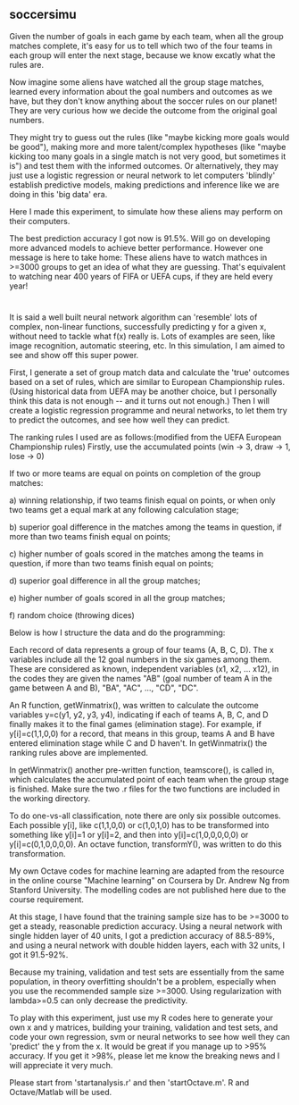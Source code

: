 ## soccersimu

Given the number of goals in each game by each team, when all the group matches complete, it's easy for us to tell which two of the four teams in each group will enter the next stage, because we know excatly what the rules are.

Now imagine some aliens have watched all the group stage matches, learned every information about the goal numbers and outcomes as we have, but they don't know anything about the soccer rules on our planet! They are very curious how we decide the outcome from the original goal numbers.

They might try to guess out the rules (like "maybe kicking more goals would be good"), making more and more talent/complex hypotheses (like "maybe kicking too many goals in a single match is not very good, but sometimes it is") and test them with the informed outcomes. Or alternatively, they may just use a logistic regression or neural network to let computers 'blindly' establish predictive models, making predictions and inference like we are doing in this 'big data' era.

Here I made this experiment, to simulate how these aliens may perform on their computers.

The best prediction accuracy I got now is 91.5%. Will go on developing more advanced models to achieve better performance. However one message is here to take home: These aliens have to watch mathces in >=3000 groups to get an idea of what they are guessing. That's equivalent to watching near 400 years of FIFA or UEFA cups, if they are held every year!
#
It is said a well built neural network algorithm can 'resemble' lots of complex, non-linear functions, successfully predicting y for a given x, without need to tackle what f(x) really is. Lots of examples are seen, like image recognition, automatic steering, etc. In this simulation, I am aimed to see and show off this super power. 

First, I generate a set of group match data and calculate the 'true' outcomes based on a set of rules, which are similar to European Championship rules. (Using historical data from UEFA may be another choice, but I personally think this data is not enough -- and it turns out not enough.) Then I will create a logistic regression programme and neural networks, to let them try to predict the outcomes, and see how well they can predict.

The ranking rules I used are as follows:(modified from the UEFA European Championship rules)
 Firstly, use the accumulated points (win -> 3, draw -> 1, lose -> 0)
 
 If two or more teams are equal on points on completion of the group matches:
 
 a) winning relationship, if two teams finish equal on points, or when only two teams get a equal mark at any following calculation stage;
 
 b) superior goal difference in the matches among the teams in question, if more than two teams finish equal on points;
 
 c) higher number of goals scored in the matches among the teams in question, if more than two teams finish equal on points;
 
 d) superior goal difference in all the group matches;
 
 e) higher number of goals scored in all the group matches;
 
 f) random choice (throwing dices)

Below is how I structure the data and do the programming:

Each record of data represents a group of four teams (A, B, C, D). The x variables include all the 12 goal numbers in the six games among them. These are considered as known, independent variables (x1, x2, ... x12), in the codes they are given the names "AB" (goal number of team A in the game between A and B), "BA", "AC", ..., "CD", "DC".

An R function, getWinmatrix(), was written to calculate the outcome variables y=c(y1, y2, y3, y4), indicating if
each of teams A, B, C, and D finally makes it to the final games (elimination stage). For example, if y[i]=c(1,1,0,0) for a record, that means in this group, teams A and B have entered elimination stage while C and D haven't. In getWinmatrix() the ranking rules above are implemented.

In getWinmatrix() another pre-written function, teamscore(), is called in, which calculates the accumulated point of each team when the group stage is finished. Make sure the two .r files for the two functions are included in the working directory.

To do one-vs-all classification, note there are only six possible outcomes. Each possible y[i], like c(1,1,0,0) or c(1,0,1,0) has to be transformed into something like y[i]=1 or y[i]=2, and then into y[i]=c(1,0,0,0,0,0) or y[i]=c(0,1,0,0,0,0). An octave function, transformY(), was written to do this transformation.

My own Octave codes for machine learning are adapted from the resource in the online course "Machine learning" on Coursera by Dr. Andrew Ng from Stanford University. The modelling codes are not published here due to the course requirement.

At this stage, I have found that the training sample size has to be >=3000 to get a steady, reasonable prediction accuracy. Using a neural network with single hidden layer of 40 units, I got a prediction accuracy of 88.5-89%, and using a neural network with double hidden layers, each with 32 units, I got it 91.5-92%.

Because my training, validation and test sets are essentially from the same population, in theory overfitting shouldn't be a problem, especially when you use the recommended sample size >=3000. Using regularization with lambda>=0.5 can only decrease the predictivity.

To play with this experiment, just use my R codes here to generate your own x and y matrices, building your training, validation and test sets, and code your own regression, svm or neural networks to see how well they can 'predict' the y from the x. It would be great if you manage up to >95% accuracy. If you get it >98%, please let me know the breaking news and I will appreciate it very much.

Please start from 'startanalysis.r' and then 'startOctave.m'. R and Octave/Matlab will be used.
